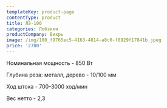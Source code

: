 ```yaml
---
templateKey: product-page
contentType: product
title: ЛЭ-100
categories: Лобзики
productCompany: Вихрь
image: /img/100_f9765ec5-4163-4814-a8c0-f8929f17841b.jpeg
price: '2780'
---
```

Номинальная мощность - 850 Вт

Глубина реза: металл, дерево - 10/100 мм

Ход штока - 700-3000 ход/мин

Вес нетто - 2,3
